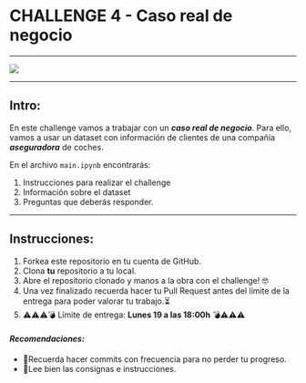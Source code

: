 # CHALLENGE 4 - Caso real de negocio
---
![](https://www.wearemarketing.com/uploads/media/default/0001/21/033ed59c7fa7a026804f9507fa7fc3a390390667.jpeg)

---
## Intro:

En este challenge vamos a trabajar con un ***caso real de negocio***. Para ello, vamos a usar un dataset con información de clientes de una compañía ***aseguradora*** de coches.

En el archivo `main.ipynb` encontrarás:
1. Instrucciones para realizar el challenge
2. Información sobre el dataset
3. Preguntas que deberás responder.

---
## Instrucciones:

1. Forkea este repositorio en tu cuenta de GitHub.
2. Clona **tu** repositorio a tu local.
3. Abre el repositorio clonado y manos a la obra con el challenge! 🤓
4. Una vez finalizado recuerda hacer tu Pull Request antes del límite de la entrega para poder valorar tu trabajo.⏳
5. ⚠⚠⚠💣 Límite de entrega: **Lunes 19 a las 18:00h** 💣⚠⚠⚠

#### *Recomendaciones:*
- 💾Recuerda hacer commits con frecuencia para no perder tu progreso.
- 👀Lee bien las consignas e instrucciones.

